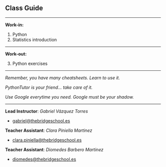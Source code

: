 ## **Class Guide**

---------

**Work-in:**

1. Python
2. Statistics introduction

---------

**Work-out:**

3. Python exercises

---------

*Remember, you have many cheatsheets. Learn to use it.*

*PythonTutor is your friend... take care of it.*

*Use Google everytime you need. Google must be your shadow.*

---------

**Lead Instructor**: *Gabriel Vázquez Torres*

- gabriel@thebridgeschool.es

**Teacher Assistant**: *Clara Piniella Martinez*

- clara.piniella@thebridgeschool.es

**Teacher Assistant**: *Diomedes Barbero Martinez*

- diomedes@thebridgeschool.es